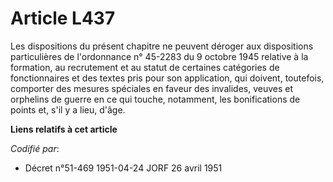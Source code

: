 # Article L437

Les dispositions du présent chapitre ne peuvent déroger aux dispositions particulières de l'ordonnance n° 45-2283 du 9
octobre 1945 relative à la formation, au recrutement et au statut de certaines catégories de fonctionnaires et des textes
pris pour son application, qui doivent, toutefois, comporter des mesures spéciales en faveur des invalides, veuves et
orphelins de guerre en ce qui touche, notamment, les bonifications de points et, s'il y a lieu, d'âge.

**Liens relatifs à cet article**

_Codifié par_:

  - Décret n°51-469 1951-04-24 JORF 26 avril 1951
